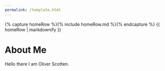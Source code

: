 ```yaml
---
permalink: /template.html
---
```


<body>
    {% capture homeRow %}{% include homeRow.md %}{% endcapture %}
    {{ homeRow | markdownify }}
</body>

# About Me

Hello there I am Oliver Scotten.